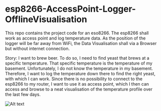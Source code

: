 # esp8266-AccessPoint-Logger-OfflineVisualisation
This repo contains the project code for an eso8266. The esp8266 shall work as access point and log temperature data. As the position of the logger will be far away from WiFi, the Data Visualisation shall via a Browser but without internet connection.


Story: I want to brew beer. To do so, I need to find yeast that brews at a specific temperature. That specific temperature is the temperature of my basement. Unfortunately, I do not know the temperature in my basement. Therefore, I want to log the temperature down there to find the right yeast, with which I can work. Since there is no possibility to connect to the esp8266 to my router, I want to use it as access point, which I then can access and browse to a neat visualisation of the temperature profile over the last few days.

![Alt text](/relative/path/to/Visualisation.png?raw=true "This is what is up")
